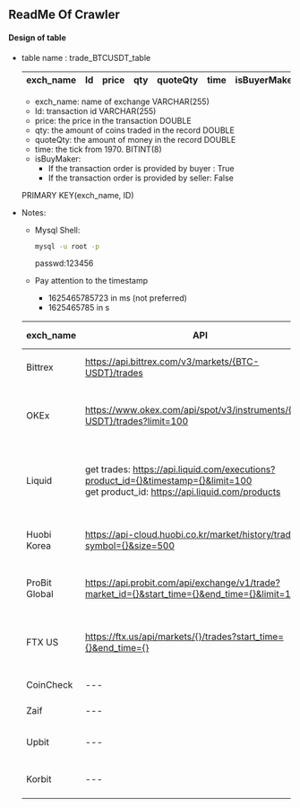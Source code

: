 ## ReadMe Of Crawler

#### Design of table
- table name : trade_BTCUSDT_table

    |exch_name| Id | price | qty |quoteQty| time | isBuyerMaker |
    |----|-------|-----|-----------|-----------|---|---|
    
    - exch_name: name of exchange VARCHAR(255)
    - Id: transaction id VARCHAR(255)
    - price: the price in the transaction DOUBLE
    - qty: the amount of coins traded in the record DOUBLE
    - quoteQty: the amount of money in the record DOUBLE
    - time: the tick from 1970. BITINT(8)
    - isBuyMaker: 
        - If the transaction order is provided by buyer : True
        - If the transaction order is provided by seller: False

    PRIMARY KEY(exch_name, ID)

- Notes:
    - Mysql Shell:
        ```bash
        mysql -u root -p
        ```
        passwd:123456

    - Pay attention to the timestamp
        - 1625465785723 in ms (not preferred)
        - 1625465785 in s



    |exch_name| API | Request Limit | Running interval |Remarks|
    |----|-------|-----|-----------|-----------|
    |Bittrex|https://api.bittrex.com/v3/markets/{BTC-USDT}/trades||60|have no market of BNBUSDT|
    |OKEx|https://www.okex.com/api/spot/v3/instruments/{BTC-USDT}/trades?limit=100|20 times/2 s for get trades api|60|have no market of BNBUSDT|
    |Liquid|get trades: https://api.liquid.com/executions?product_id={}&timestamp={}&limit=100 <br> get product_id: https://api.liquid.com/products|300 requets per 5 minutes|60|only have markets of "BTCUSDT", "ETHUSDT", "DOTUSDT", "UNIUSDT"|
    |Huobi Korea|https://api-cloud.huobi.co.kr/market/history/trade?symbol={}&size=500|10 requests per second|60|have no market of BNBUSDT|
    |ProBit Global|https://api.probit.com/api/exchange/v1/trade?market_id={}&start_time={}&end_time={}&limit=1000|20 requests per second|60|-|
    |FTX US|https://ftx.us/api/markets/{}/trades?start_time={}&end_time={}|30 requests per second|60|have no market of BNBUSDT, ADAUSDT, DOTUSDT|
    |CoinCheck|---|---|---|Only supports jpy|
    |Zaif|---|---|---|Only supports jpy|
    |Upbit|---|---|---|Only supports krw|
    |Korbit|---|---|---|Only supports krw|